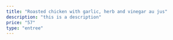 ```yaml
---
title: "Roasted chicken with garlic, herb and vinegar au jus"
description: "this is a description"
price: "57"
type: "entree"
---
```

